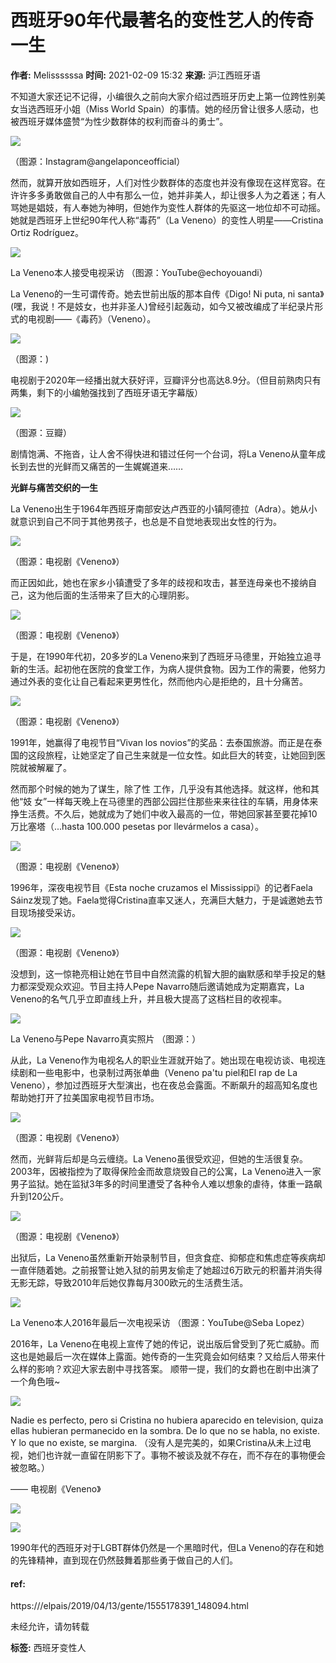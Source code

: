 # 西班牙90年代最著名的变性艺人的传奇一生

**作者:** Melissssssa
**时间:** 2021-02-09 15:32
**来源:** 沪江西班牙语

不知道大家还记不记得，小编很久之前向大家介绍过西班牙历史上第一位跨性别美女当选西班牙小姐（Miss World Spain）的事情。她的经历曾让很多人感动，也被西班牙媒体盛赞“为性少数群体的权利而奋斗的勇士”。

![](https://n1image.hjfile.cn/hj-mh/2020/07/24/b2a46c86574bca1ec185f1cf284a9077.jpg)

（图源：Instagram@angelaponceofficial）

然而，就算开放如西班牙，人们对性少数群体的态度也并没有像现在这样宽容。在许许多多勇敢做自己的人中有那么一位，她并非美人，却让很多人为之着迷；有人骂她是娼妓，有人奉她为神明，但她作为变性人群体的先驱这一地位却不可动摇。 她就是西班牙上世纪90年代人称“毒药”（La Veneno）的变性人明星——Cristina Ortiz Rodríguez。

![](https://n1image.hjfile.cn/hj-mh/2021/02/08/cf4c02b13e03cebe2b7db5236b19b291.png)

La Veneno本人接受电视采访 （图源：YouTube@echoyouandi）

La Veneno的一生可谓传奇。她去世前出版的那本自传《Digo! Ni puta, ni santa》(嘿，我说！不是妓女，也并非圣人)曾经引起轰动，如今又被改编成了半纪录片形式的电视剧——《毒药》（Veneno）。

![](https://n1image.hjfile.cn/hj-mh/2021/02/07/56e73327a4fc1eb5f2caf124492dc5b3.jpg)

（图源：)

电视剧于2020年一经播出就大获好评，豆瓣评分也高达8.9分。（但目前熟肉只有两集，剩下的小编勉强找到了西班牙语无字幕版）

![](https://n1image.hjfile.cn/hj-mh/2021/02/08/29f32a748ead03b0943577850cf6ff2b.png)

（图源：豆瓣）

剧情饱满、不拖沓，让人舍不得快进和错过任何一个台词，将La Veneno从童年成长到去世的光鲜而又痛苦的一生娓娓道来……

**光鲜与痛苦交织的一生**

La Veneno出生于1964年西班牙南部安达卢西亚的小镇阿德拉（Adra）。她从小就意识到自己不同于其他男孩子，也总是不自觉地表现出女性的行为。

![](https://n1image.hjfile.cn/hj-mh/2021/02/07/ae2251e169c10ff757b5fde8397e7853.jpg)

（图源：电视剧《Veneno》）

而正因如此，她也在家乡小镇遭受了多年的歧视和攻击，甚至连母亲也不接纳自己，这为他后面的生活带来了巨大的心理阴影。

![](https://n1image.hjfile.cn/hj-mh/2021/02/08/c21e6c49de1eb12491c9bccb12041629.png)

（图源：电视剧《Veneno》）

于是，在1990年代初，20多岁的La Veneno来到了西班牙马德里，开始独立追寻新的生活。起初他在医院的食堂工作，为病人提供食物。因为工作的需要，他努力通过外表的变化让自己看起来更男性化，然而他内心是拒绝的，且十分痛苦。

![](https://n1image.hjfile.cn/hj-mh/2021/02/08/b19bfa03ac6c63f9319697e6caafc434.png)

（图源：电视剧《Veneno》）

1991年，她赢得了电视节目“Vivan los novios”的奖品：去泰国旅游。而正是在泰国的这段旅程，让她坚定了自己生来就是一位女性。如此巨大的转变，让她回到医院就被解雇了。

然而那个时候的她为了谋生，除了性 工作，几乎没有其他选择。就这样，他和其他“妓 女”一样每天晚上在马德里的西部公园拦住那些来来往往的车辆，用身体来挣生活费。不久后，她就成为了她们中收入最高的一位，带她回家甚至要花掉10万比塞塔（...hasta 100.000 pesetas por llevármelos a casa）。

![](https://n1image.hjfile.cn/hj-mh/2021/02/07/2bcf51c793dacc6bba1201ad141c50f0.jpg)

（图源：电视剧《Veneno》）

1996年，深夜电视节目《Esta noche cruzamos el Mississippi》的记者Faela Sáinz发现了她。Faela觉得Cristina直率又迷人，充满巨大魅力，于是诚邀她去节目现场接受采访。

![](https://n1image.hjfile.cn/hj-mh/2021/02/07/c09fbe98d0819d912223543239d5c65a.jpg)

（图源：电视剧《Veneno》）

没想到，这一惊艳亮相让她在节目中自然流露的机智大胆的幽默感和举手投足的魅力都深受观众欢迎。节目主持人Pepe Navarro随后邀请她成为定期嘉宾，La Veneno的名气几乎立即直线上升，并且极大提高了这档栏目的收视率。

![](https://n1image.hjfile.cn/hj-mh/2021/02/08/e007b60b31e6d5f837401505d4eb5609.png)

La Veneno与Pepe Navarro真实照片 （图源：）

从此，La Veneno作为电视名人的职业生涯就开始了。她出现在电视访谈、电视连续剧和一些电影中，也录制过两张单曲（Veneno pa'tu piel和El rap de La Veneno），参加过西班牙大型演出，也在夜总会露面。不断飙升的超高知名度也帮助她打开了拉美国家电视节目市场。

![](https://n1image.hjfile.cn/hj-mh/2021/02/07/302bb0daeff0888fc7464112929ca7da.jpg)

（图源：电视剧《Veneno》）

然而，光鲜背后却是乌云缠绕。La Veneno虽很受欢迎，但她的生活很复杂。2003年，因被指控为了取得保险金而故意烧毁自己的公寓，La Veneno进入一家男子监狱。她在监狱3年多的时间里遭受了各种令人难以想象的虐待，体重一路飙升到120公斤。

![](https://n1image.hjfile.cn/hj-mh/2021/02/08/7ca5aa8b28a3369ee838042a23bafeda.png)

（图源：电视剧《Veneno》）

出狱后，La Veneno虽然重新开始录制节目，但贪食症、抑郁症和焦虑症等疾病却一直伴随着她。之前报警让她入狱的前男友偷走了她超过6万欧元的积蓄并消失得无影无踪，导致2010年后她仅靠每月300欧元的生活费生活。

![](https://n1image.hjfile.cn/hj-mh/2021/02/08/377175458e450b94fa61c0f242ddff61.png)

La Veneno本人2016年最后一次电视采访 （图源：YouTube@Seba Lopez）

2016年，La Veneno在电视上宣传了她的传记，说出版后曾受到了死亡威胁。而这也是她最后一次在媒体上露面。她传奇的一生究竟会如何结束？又给后人带来什么样的影响？欢迎大家去剧中寻找答案。 顺带一提，我们的女爵也在剧中出演了一个角色哦~

![](https://n1image.hjfile.cn/hj-mh/2021/02/08/74b315e292a5b19d1f833ca076adc07e.png)

Nadie es perfecto, pero si Cristina no hubiera aparecido en television, quiza ellas hubieran permanecido en la sombra. De lo que no se habla, no existe. Y lo que no existe, se margina. （没有人是完美的，如果Cristina从未上过电视，她们也许就一直留在阴影下了。事物不被谈及就不存在，而不存在的事物便会被忽略。）

—— 电视剧《Veneno》

![](https://n1image.hjfile.cn/hj-mh/2021/02/07/003e5ab3c15603802da51c2b1fc94192.jpg)

![](https://n1image.hjfile.cn/hj-mh/2021/02/07/18cf054586ee47769550351ce0239fcc.jpg)

1990年代的西班牙对于LGBT群体仍然是一个黑暗时代，但La Veneno的存在和她的先锋精神，直到现在仍然鼓舞着那些勇于做自己的人们。

#### ref:

https:///elpais/2019/04/13/gente/1555178391\_148094.html

未经允许，请勿转载

**标签:** 西班牙变性人
